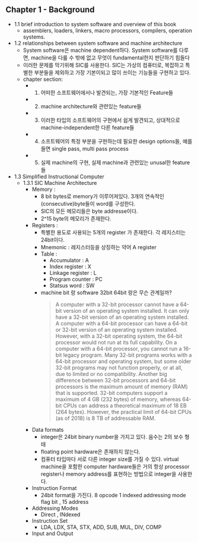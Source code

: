 ## Chapter 1 - Background
- 1.1 brief introduction to system software and overview of this book
  - assemblers, loaders, linkers, macro processors, compilers, operation systems.
- 1.2 relationships between system software and machine architecture
  - System software은 machine dependent하다. System software를 다루면, machine을 다룰 수 밖에 없고 무엇이 fundamental한지 판단하기 힘들다
  - 이러한 문제를 막기위해 SIC를 사용한다. SIC는 가상의 컴퓨터로, 복잡하고 특별한 부분들을 제외하고 가장 기본이되고 많이 쓰이는 기능들을 구현하고 있다. 
  - chapter section:
    - 1. 어떠한 소프트웨어에서나 발견되는, 가장 기본적인 Feature들
    - 2. machine architecture와 관련있는 feature들
    - 3. 이러한 타입의 소프트웨어의 구현에서 쉽게 발견되고, 상대적으로 machine-independent한 다른 feature들 
    - 4. 소프트웨어의 특정 부분을 구현하는데 필요한 design options들, 예를들면 single pass, multi pass process
    - 5. 실제 machine의 구현, 실제 machine과 관련있는 unusal한 feature들
- 1.3 Simplified Instructional Computer 
  - 1.3.1 SIC Machine Architecture
    - Memory : 
      - 8 bit bytes로 memory가 이루어져있다. 3개의 연속적인(consecutive)byte들이 word를 구성한다.
      - SIC의 모든 메모리들은 byte addresse이다. 
      - 2^15 byte의 메모리가 존재한다.
    - Registers :
      - 특별한 용도로 사용되는 5개의 register 가 존재한다. 각 레지스터는 24bit이다. 
      - Mnemonic : 레지스터등을 상징하는 약어 A register
      - Table :
        - Accumulator : A
        - Index register : X
        - Linkage register : L 
        - Program counter : PC
        - Statsus word : SW
      - machine bit 랑 software 32bit 64bit 랑은 무슨 관계일까?
        > A computer with a 32-bit processor cannot have a 64-bit version of an operating system installed. It can only have a 32-bit version of an operating system installed.
        > A computer with a 64-bit processor can have a 64-bit or 32-bit version of an operating system installed. However, with a 32-bit operating system, the 64-bit processor would not run at its full capability.
        > On a computer with a 64-bit processor, you cannot run a 16-bit legacy program. Many 32-bit programs works with a 64-bit processor and operating system, but some older 32-bit programs may not function properly, or at all, due to limited or no compatibility.
        > Another big difference between 32-bit processors and 64-bit processors is the maximum amount of memory (RAM) that is supported. 32-bit computers support a maximum of 4 GB (232 bytes) of memory, whereas 64-bit CPUs can address a theoretical maximum of 18 EB (264 bytes). However, the practical limit of 64-bit CPUs (as of 2018) is 8 TB of addressable RAM.
    - Data formats
      - integer은 24bit binary number을 가지고 있다. 음수는 2의 보수 형태
      - floating point hardware은 존재하지 않는다.
      - 컴퓨터 타입마다 서로 다른 integer size를 가질 수 있다. virtual machine을 포함한 computer hardware들은 거의 항상 processor register나 memory address를 표현하는 방법으로 integer을 사용한다.
    - Instruction Format
      - 24bit format을 가진다. 8 opcode 1 indexed addressing mode flag bit , 15 address
    - Addressing Modes
      - Direct , INdexed
    - Instruction Set
      - LDA, LDX, STA, STX, ADD, SUB, MUL, DIV, COMP
    - Input and Output 
        
